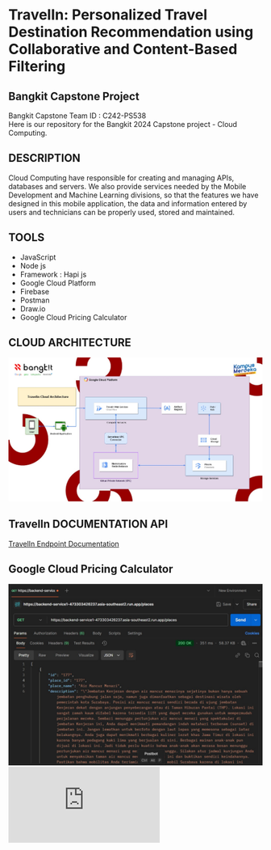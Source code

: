 # TravelIn: Personalized Travel Destination Recommendation using Collaborative and Content-Based Filtering
## Bangkit Capstone Project

Bangkit Capstone Team ID : C242-PS538	 <br>
Here is our repository for the Bangkit 2024 Capstone project - Cloud Computing.

## DESCRIPTION
Cloud Computing have responsible for creating and managing APIs, databases and servers. We also provide services needed by the Mobile Development and Machine Learning divisions, so that the features we have designed in this mobile application, the data and information entered by users and technicians can be properly used, stored and maintained.


## TOOLS
- JavaScript
- Node js
- Framework : Hapi js
- Google Cloud Platform
- Firebase
- Postman
- Draw.io
- Google Cloud Pricing Calculator

## CLOUD ARCHITECTURE
![TravelinCloudArchitecture](https://github.com/Capstone-Bangkit-C242-PS538/TravelIn-Bangkit/blob/Cloud_Computing/Architecture/Travelin-Architecture.jpg)

## <a name="docum"></a>TravelIn DOCUMENTATION API
[TravelIn Endpoint Documentation](https://documenter.getpostman.com/view/39612721/2sAYBXAAAY)

## Google Cloud Pricing Calculator
![Pricing](https://github.com/Capstone-Bangkit-C242-PS538/TravelIn-Bangkit/blob/Cloud_Computing/Architecture/postman.jpg)
![EstimatedCostperMonth](https://github.com/Capstone-Bangkit-C242-PS538/TravelIn-Bangkit/blob/Cloud_Computing/Estimated%20Cost%20of%20Travelin.pdf)



